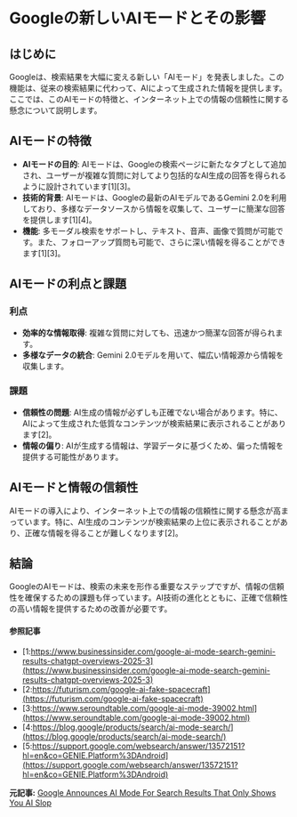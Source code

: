 # Googleの新しいAIモードとその影響

## はじめに

Googleは、検索結果を大幅に変える新しい「AIモード」を発表しました。この機能は、従来の検索結果に代わって、AIによって生成された情報を提供します。ここでは、このAIモードの特徴と、インターネット上での情報の信頼性に関する懸念について説明します。

## AIモードの特徴

- **AIモードの目的**: AIモードは、Googleの検索ページに新たなタブとして追加され、ユーザーが複雑な質問に対してより包括的なAI生成の回答を得られるように設計されています[1][3]。
- **技術的背景**: AIモードは、Googleの最新のAIモデルであるGemini 2.0を利用しており、多様なデータソースから情報を収集して、ユーザーに簡潔な回答を提供します[1][4]。
- **機能**: 多モーダル検索をサポートし、テキスト、音声、画像で質問が可能です。また、フォローアップ質問も可能で、さらに深い情報を得ることができます[1][3]。

## AIモードの利点と課題

### 利点
- **効率的な情報取得**: 複雑な質問に対しても、迅速かつ簡潔な回答が得られます。
- **多様なデータの統合**: Gemini 2.0モデルを用いて、幅広い情報源から情報を収集します。

### 課題
- **信頼性の問題**: AI生成の情報が必ずしも正確でない場合があります。特に、AIによって生成された低質なコンテンツが検索結果に表示されることがあります[2]。
- **情報の偏り**: AIが生成する情報は、学習データに基づくため、偏った情報を提供する可能性があります。

## AIモードと情報の信頼性

AIモードの導入により、インターネット上での情報の信頼性に関する懸念が高まっています。特に、AI生成のコンテンツが検索結果の上位に表示されることがあり、正確な情報を得ることが難しくなります[2]。

## 結論

GoogleのAIモードは、検索の未来を形作る重要なステップですが、情報の信頼性を確保するための課題も伴っています。AI技術の進化とともに、正確で信頼性の高い情報を提供するための改善が必要です。

#### 参照記事
- [1:https://www.businessinsider.com/google-ai-mode-search-gemini-results-chatgpt-overviews-2025-3](https://www.businessinsider.com/google-ai-mode-search-gemini-results-chatgpt-overviews-2025-3)
- [2:https://futurism.com/google-ai-fake-spacecraft](https://futurism.com/google-ai-fake-spacecraft)
- [3:https://www.seroundtable.com/google-ai-mode-39002.html](https://www.seroundtable.com/google-ai-mode-39002.html)
- [4:https://blog.google/products/search/ai-mode-search/](https://blog.google/products/search/ai-mode-search/)
- [5:https://support.google.com/websearch/answer/13572151?hl=en&co=GENIE.Platform%3DAndroid](https://support.google.com/websearch/answer/13572151?hl=en&co=GENIE.Platform%3DAndroid)


**元記事:** [Google Announces AI Mode For Search Results That Only Shows You AI Slop](https://futurism.com/the-byte/google-expanding-ai-search)